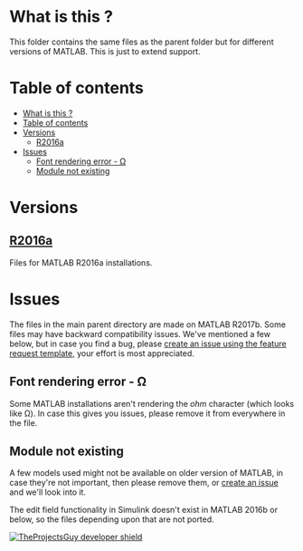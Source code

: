 # What is this ?
This folder contains the same files as the parent folder but for different versions of MATLAB. This is just to extend support.

# Table of contents
- [What is this ?](#what-is-this)
- [Table of contents](#table-of-contents)
- [Versions](#versions)
  - [R2016a](#r2016a)
- [Issues](#issues)
  - [Font rendering error - Ω](#font-rendering-error---%CF%89)
  - [Module not existing](#module-not-existing)

# Versions
## [R2016a](./R2016a/)
Files for MATLAB R2016a installations.

# Issues
The files in the main parent directory are made on MATLAB R2017b. Some files may have backward compatibility issues. We've mentioned a few below, but in case you find a bug, please [create an issue using the feature request template](https://github.com/SleepWorkers/Project-SIGHT/issues/new?template=feature_request.md), your effort is most appreciated.

## Font rendering error - Ω
Some MATLAB installations aren't rendering the _ohm_ character (which looks like Ω). In case this gives you issues, please remove it from everywhere in the file.

## Module not existing
A few models used might not be available on older version of MATLAB, in case they're not important, then please remove them, or [create an issue](https://github.com/SleepWorkers/Project-SIGHT/issues/new?template=feature_request.md) and we'll look into it.

The edit field functionality in Simulink doesn't exist in MATLAB 2016b or below, so the files depending upon that are not ported.

[![TheProjectsGuy developer shield](https://img.shields.io/badge/Dev-TheProjectsGuy-0061ff.svg)](https://github.com/TheProjectsGuy)

